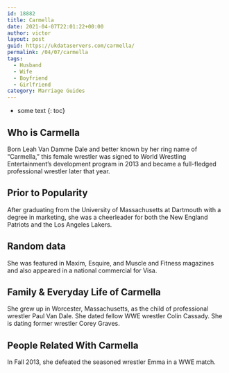 ```yaml
---
id: 18882
title: Carmella
date: 2021-04-07T22:01:22+00:00
author: victor
layout: post
guid: https://ukdataservers.com/carmella/
permalink: /04/07/carmella
tags:
  - Husband
  - Wife
  - Boyfriend
  - Girlfriend
category: Marriage Guides
---
```


* some text
{: toc}


## Who is Carmella



Born Leah Van Damme Dale and better known by her ring name of &#8220;Carmella,&#8221; this female wrestler was signed to World Wrestling Entertainment&#8217;s development program in 2013 and became a full-fledged professional wrestler later that year.

                
                
                
## Prior to Popularity



After graduating from the University of Massachusetts at Dartmouth with a degree in marketing, she was a cheerleader for both the New England Patriots and the Los Angeles Lakers.

                
                
                
## Random data



She was featured in Maxim, Esquire, and Muscle and Fitness magazines and also appeared in a national commercial for Visa.

                
                
                
## Family & Everyday Life of Carmella



She grew up in Worcester, Massachusetts, as the child of professional wrestler Paul Van Dale. She dated fellow WWE wrestler Colin Cassady. She is dating former wrestler Corey Graves.

                
                
                
## People Related With Carmella



In Fall 2013, she defeated the seasoned wrestler Emma in a WWE match.

                
              
            
          
          
          